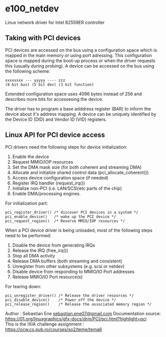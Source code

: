 # e100_netdev

Linux network driver for Intel 82559ER controller

## Taking with PCI devices

PCI devices are accessed on the bus using a configuration space which is mapped in 
the main memory or using port adressing. This configuration space is mapped during the boot-up process
or when the driver requests this (usually during probing). 
A device can be accessed on the bus using the following scheme:

```
xxxxxxxx --- yyyyy ---- zzz
(8 bit bus) (5 bit dev) (3 bit function)
```
Extended configuration space uses 4096 bytes instead of 256 and describes
more bits for accessesing the device.

The driver has to program a base adddress register (BAR) to inform the device about
it's address mapping. A device can be uniquely identified by the Device ID (DID) and 
Vendor ID (VID) registers.

## Linux API for PCI device access

PCI drivers need the following steps for device initialization:

1. Enable the device
2. Request MMIO/IOP resources
3. Set the DMA mask size (for both coherent and streaming DMA)
4. Allocate and initialize shared control data (pci_allocate_coherent())
5. Access device configuration space (if needed)
6. Register IRQ handler (request_irq())
7. Initialize non-PCI (i.e. LAN/SCSI/etc parts of the chip)
8. Enable DMA/processing engines.

For initialization part:
```
pci_register_driver() /* discover PCI devices in a system */
pci_enable_device()   /* wake up the PCI device */
pci_request_region()  /* Reserve MMIO/IOP resources */

```

When a PCI device driver is being unloaded, most of the following steps need to be performed:

1. Disable the device from generating IRQs
2. Release the IRQ (free_irq())
3. Stop all DMA activity
4. Release DMA buffers (both streaming and consistent)
5. Unregister from other subsystems (e.g. scsi or netdev)
6. Disable device from responding to MMIO/IO Port addresses
7. Release MMIO/IO Port resource(s)

For tearing down:
```
pci_unregister_driver() /* Release the driver resources */
pci_disable_device()    /* Power off the device */
pci_release_region()    /* Release the associated memory region */
```

Author : Sebastian Ene <sebastian.ene07@gmail.com>
Documentation source: https://01.org/linuxgraphics/gfx-docs/drm/PCI/pci.html?highlight=pci  
This is the IXIA challenge assignment : https://ocw.cs.pub.ro/courses/so2/teme/tema6
